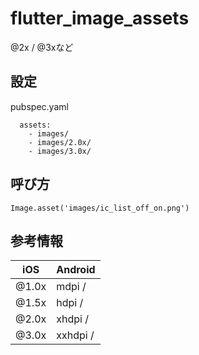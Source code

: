 # flutter_image_assets

@2x / @3xなど

## 設定
pubspec.yaml
```
  assets:
    - images/
    - images/2.0x/
    - images/3.0x/
```    

## 呼び方
```
Image.asset('images/ic_list_off_on.png')
```
## 参考情報

|iOS| Android |
|---|---|
|@1.0x | mdpi / 
|@1.5x | hdpi / 
|@2.0x | xhdpi / 
|@3.0x | xxhdpi / 
